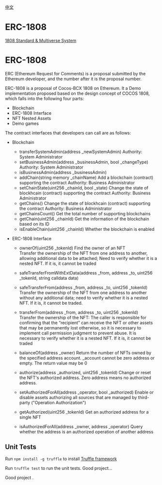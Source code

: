 [中文](https://github.com/Cocos-BCX/ERC-1808/blob/master/README_cn.md)

# ERC-1808
[1808 Standard & Multiverse System](https://github.com/Cocos-BCX/1808/blob/master/README.md)

# ERC-1808
ERC (Ethereum Request for Comments) is a proposal submitted by the Ethereum developer, and the number after it is the proposal number.

ERC-1808 is a proposal of Cocos-BCX 1808 on Ethereum. It a Demo implementation proposed based on the design concept of COCOS 1808, which falls into the following four parts:
* Blockchain
* ERC-1808 Interface
* NFT Nested Assets
* Demo games

The contract interfaces that developers can call are as follows:

* Blockchain
  * transferSystemAdmin(address _newSystemAdmin) Authority: System Administrator
  * setBusinessAdmin(address _businessAdmin, bool _changeType)  Authority: System Administrator
  * isBusinessAdmin(address _businessAdmin)
  * addChain(string memory _chainName) Add a blockchain (contract) supporting the contract Authority: Business Administrator
  * setChainState(uint256 _chainId, bool _state)  Change the state of blockhcain (contract) supporting the contract Authority: Business Administrator
  * getChains()  Change the state of blockhcain (contract) supporting the contract Authority: Business Administrator
  * getChainsCount()  Get the total number of supporting blockchains
  * getChain(uint256 _chainId)   Get the information of the blockchain based on its ID
  * isEnableChain(uint256 _chainId) Whether the blockchain is enabled
 
* ERC-1808 Interface
  * ownerOf(uint256 _tokenId) Find the owner of an NFT  
  Transfer the ownership of the NFT from one address to another, allowing additional data to be attached; Need to verify whether it is a nested NFT. If it is, it cannot be traded
    
  * safeTransferFromWithExtData(address _from, address _to, uint256 _tokenId, string calldata data) 
    
  * safeTransferFrom(address _from, address _to, uint256 _tokenId)  
    Transfer the ownership of the NFT from one address to another without any additional data; need to verify whether it is a nested NFT. If it is, it cannot be traded.
      
  * transferFrom(address _from, address _to, uint256 _tokenId)  
    Transfer the ownership of the NFT: The caller is responsible for confirming that the “recipient” can receive the NFT or other assets that may be permanently lost otherwise, so it is necessary to implement call permission judgment to prevent abuse. 
    It is necessary to verify whether it is a nested NFT. If it is, it cannot be traded
      
  * balanceOf(address _owner)  Return the number of NFTs owned by the specified address account. _account cannot be zero address or empty. The return value may be 0
    
  * authorize(address _authorized, uint256 _tokenId) Change or reset the NFT's authorized address. Zero address means no authorized address.
    
  * setAuthorizedForAll(address _operator, bool _authorized) Enable or disable assets authorizing all sources that are managed by third-party ("Operation Authorization")
    
  * getAuthorized(uint256 _tokenId) Get an authorized address for a single NFT
    
  * isAuthorizedForAll(address _owner, address _operator) Query whether the address is an authorized operation of another address
  
## Unit Tests
Run `npm install -g truffle` to install [Truffle framework](http://truffleframework.com/docs/getting_started/installation)

Run `truffle test` to run the unit tests.
Good project...

Good project
.
